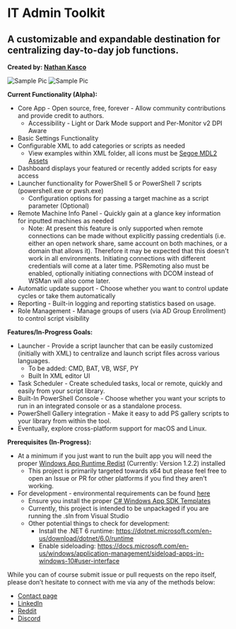 ﻿# IT Admin Toolkit
## A customizable and expandable destination for centralizing day-to-day job functions.
**Created by: [Nathan Kasco](https://nkasco.com)**

![Sample Pic](Assets/ITATKWinUIPromoLightSmall.png)
![Sample Pic](Assets/ITATKWinUIPromoDarkSmall.png)

**Current Functionality (Alpha):**
- Core App - Open source, free, forever - Allow community contributions and provide credit to authors.
    - Accessibility - Light or Dark Mode support and Per-Monitor v2 DPI Aware
- Basic Settings Functionality
- Configurable XML to add categories or scripts as needed
    - View examples within XML folder, all icons must be [Segoe MDL2 Assets](https://learn.microsoft.com/en-us/uwp/api/windows.ui.xaml.controls.symbol?view=winrt-22621)
- Dashboard displays your featured or recently added scripts for easy access
- Launcher functionality for PowerShell 5 or PowerShell 7 scripts (powershell.exe or pwsh.exe)
    - Configuration options for passing a target machine as a script parameter (Optional)
- Remote Machine Info Panel - Quickly gain at a glance key information for inputted machines as needed
    - Note: At present this feature is only supported when remote connections can be made without explicitly passing credentials (i.e. either an open network share, same account on both machines, or a domain that allows it). Therefore it may be expected that this doesn't work in all environments. Initiating connections with different credentials will come at a later time. PSRemoting also must be enabled, optionally initiating connections with DCOM instead of WSMan will also come later.
- Automatic update support - Choose whether you want to control update cycles or take them automatically
- Reporting - Built-in logging and reporting statistics based on usage.
- Role Management - Manage groups of users (via AD Group Enrollment) to control script visibility

**Features/In-Progress Goals:**
- Launcher - Provide a script launcher that can be easily customized (initially with XML) to centralize and launch script files across various languages.
    - To be added: CMD, BAT, VB, WSF, PY
    - Built In XML editor UI
- Task Scheduler - Create scheduled tasks, local or remote, quickly and easily from your script library.
- Built-In PowerShell Console - Choose whether you want your scripts to run in an integrated console or as a standalone process.
- PowerShell Gallery integration -  Make it easy to add PS gallery scripts to your library from within the tool.
- Eventually, explore cross-platform support for macOS and Linux.

**Prerequisites (In-Progress):**
- At a minimum if you just want to run the built app you will need the proper [Windows App Runtime Redist](https://docs.microsoft.com/en-us/windows/apps/windows-app-sdk/downloads#current-releases) (Currently: Version 1.2.2) installed
    - This project is primarily targeted towards x64 but please feel free to open an Issue or PR for other platforms if you find they aren't working.
- For development - environmental requirements can be found [here](https://docs.microsoft.com/en-us/windows/apps/winui/winui3/create-your-first-winui3-app#unpackaged-create-a-new-project-for-an-unpackaged-c-or-c-winui-3-desktop-app)
    - Ensure you install the proper [C# Windows App SDK Templates](https://docs.microsoft.com/en-us/windows/apps/windows-app-sdk/set-up-your-development-environment?tabs=vs-2022-17-1-a%2Cvs-2022-17-1-b#required-workloads-and-components)
    - Currently, this project is intended to be unpackaged if you are running the .sln from Visual Studio
    - Other potential things to check for development:
        - Install the .NET 6 runtime: https://dotnet.microsoft.com/en-us/download/dotnet/6.0/runtime
        - Enable sideloading: https://docs.microsoft.com/en-us/windows/application-management/sideload-apps-in-windows-10#user-interface

While you can of course submit issue or pull requests on the repo itself, please don’t hesitate to connect with me via any of the methods below:
- [Contact page](https://www.nkasco.com/contact)
- [LinkedIn](https://www.linkedin.com/in/nkasco/)
- [Reddit](https://www.reddit.com/user/nkasco)
- [Discord](https://discordapp.com/users/BusyGiraffe#8669)
